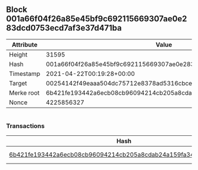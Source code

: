 ## Block 001a66f04f26a85e45bf9c692115669307ae0e283dcd0753ecd7af3e37d471ba

Attribute | Value
--- | ---
Height | 31595
Hash | 001a66f04f26a85e45bf9c692115669307ae0e283dcd0753ecd7af3e37d471ba
Timestamp | 2021-04-22T00:19:28+00:00
Target | 00254142f49eaaa504dc75712e8378ad5316cbcead634704b3734b6271167cc4
Merke root | 6b421fe193442a6ecb08cb96094214cb205a8cdab24a159fa346fd9c70c32f5e
Nonce | 4225856327

```

```

### Transactions

Hash | Amount
--- | ---
[6b421fe193442a6ecb08cb96094214cb205a8cdab24a159fa346fd9c70c32f5e](6b421fe193442a6ecb08cb96094214cb205a8cdab24a159fa346fd9c70c32f5e.md) | 10.00000000 SKEPTI 
